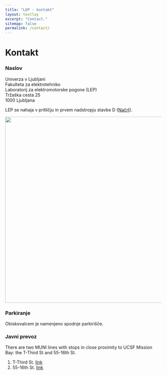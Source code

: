 ```yaml
---
title: "LEP - kontakt"
layout: textlay
excerpt: "Contact."
sitemap: false
permalink: /contact/
---
```


# Kontakt

### Naslov
<p>
Univerza v Ljubljani<br>
Fakulteta za elektrotehniko<br>
Laboratorij za elektromotorske pogone (LEP)<br>
Tržaška cesta 25<br>
1000 Ljubljana
</p>

LEP se nahaja v pritličju in prvem nadstropju stavbe D ([Načrt](https://fe.uni-lj.si/o_fakulteti/fakulteta/nacrt_prostorov/)).

<img src="{{ site.url }}{{ site.baseurl }}/images/contactpic/lokacija_FE.png" style="width: 600px">

 
### Parkiranje

Obiskovalcem je namenjeno spodnje parkirišče.
 
### Javni prevoz
There are two MUNI lines with stops in close proximity to UCSF Mission Bay: the T-Third St and 55-16th St.

1. T-Third St. [link](https://www.sfmta.com/routes/t-third-street)
1. 55-16th St. [link](https://www.sfmta.com/routes/55-16th-street)
 